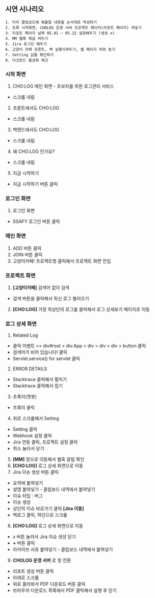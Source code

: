## 시연 시나리오
```
1. 미리 클립보드에 복붙할 내용들 순서대로 작성하기
2. 초록 시작화면, CHOLOG 운영 서버 프로젝트 페이지(리포트 페이지) 켜놓기
3. 리포트 페이지 날짜 05.01 ~ 05.22 설정해두기 (생성 x)
4. MM 웹훅 채널 켜두기
5. Jira 로그인 해두기
6. 고양이 카페 프론트, 백 실행시켜두기, 웹 페이지 띄워 놓기
7. Setting 값들 확인하기
8. 다크모드 활성화 체크
```

### 시작 화면
1. CHO:LOG 메인 화면 - 초보자를 위한 로그관리 서비스
 - 스크롤 내림
2. 프론트에서도 CHO:LOG
 - 스크롤 내림
3. 백엔드에서도 CHO:LOG
 - 스크롤 내림
4. 왜 CHO:LOG 인가요?
 - 스크롤 내림
5. 지금 시작하기
 - 지금 시작하기 버튼 클릭

### 로그인 화면
1. 로그인 화면
 - SSAFY 로그인 버튼 클릭

### 메인 화면
1. ADD 버튼 클릭
2. JOIN 버튼 클릭
3. 고양이카페! 프로젝트명 클릭해서 프로젝트 화면 진입

### 프로젝트 화면
1. **[고양이카페]** 검색어 없이 검색
 - 검색 버튼을 클릭해서 최신 로그 불러오기
2. **[CHO:LOG]** 가장 최상단의 로그를 클릭해서 로그 상세보기 페이지로 이동

### 로그 상세 화면
1. Related Log
 - 클릭 이벤트 => div#root > div.App > div > div > div > button 클릭
 - 검색어가 비어 있습니다! 클릭
 - Servlet.service() for servlet 클릭
2. ERROR DETAILS
 - Stacktrace 클릭해서 펼치기
 - Stacktrace 클릭해서 접기
3. 초록이(챗봇)
 - 초록이 클릭
4. 위로 스크롤해서 Setting
 - Setting 클릭
 - Webhook 설정 클릭
 - Jira 연동 클릭, 프로젝트 설정 클릭
 - 취소 눌러서 닫기
5. **[MM]** 창으로 이동해서 웹훅 알림 확인
6. **[CHO:LOG]** 로그 상세 화면으로 이동
7. Jira 이슈 생성 버튼 클릭
 - 요약에 붙여넣기
 - 설명 붙여넣기 - 클립보드 내역에서 붙여넣기
 - 이슈 타입 : 버그
 - 이슈 생성
 - 상단의 이슈 바로가기 클릭 **[Jira 이동]**
 - 백로그 클릭, 하단으로 스크롤
8. **[CHO:LOG]** 로그 상세 화면으로 이동
 - x 버튼 눌러서 Jira 이슈 생성 닫기
 - **+** 버튼 클릭
 - 아카이브 사유 붙여넣기 - 클립보드 내역에서 붙여넣기
9. **CHOLOG 운영 서버** 로 창 전환
 - 리포트 생성 버튼 클릭
 - 아래로 스크롤
 - 위로 올라와서 PDF 다운로드 버튼 클릭
 - 브라우저 다운로드 목록에서 PDF 클릭해서 실행 후 닫기